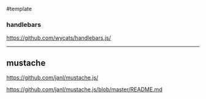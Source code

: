 #template

### handlebars
https://github.com/wycats/handlebars.js/

---

## mustache
https://github.com/janl/mustache.js/

https://github.com/janl/mustache.js/blob/master/README.md

